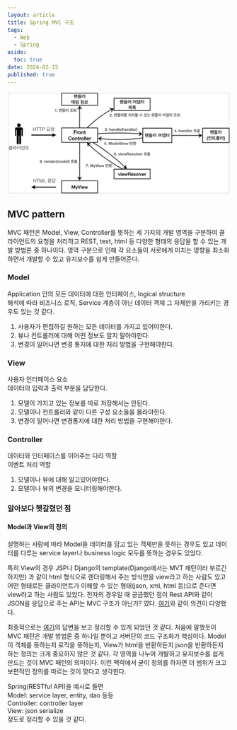 ```yaml
---
layout: article
title: Spring MVC 구조
tags:
  - Web
  - Spring
aside:
  toc: true
date: 2024-02-15
published: true
---
```

![](/assets/images/Pasted%20image%2020240223135035.png)

## MVC pattern
MVC 패턴은 Model, View, Controller를 뜻하는 세 가지의 개발 영역을 구분하여 클라이언트의 요청을 처리하고 REST, text, html 등 다양한 형태의 응답을 할 수 있는 개발 방법론 중 하나이다.
영역 구분으로 인해 각 요소들이 서로에게 미치는 영향을 최소화하면서 개발할 수 있고 유지보수를 쉽게 만들어준다.
### Model
Application 안의 모든 데이터에 대한 인터페이스, logical structure  
해석에 따라 비즈니스 로직, Service 계층이 아닌 데이터 객체 그 자체만을 가리키는 경우도 있는 것 같다.
1. 사용자가 편집하길 원하는 모든 데이터를 가지고 있어야한다.
2. 뷰나 컨트롤러에 대해 어떤 정보도 알지 말아야한다.
3. 변경이 일어나면 변경 통지에 대한 처리 방법을 구현해야한다.

### View
사용자 인터페이스 요소  
데이터의 입력과 출력 부분을 담당한다.
1. 모델이 가지고 있는 정보를 따로 저장해서는 안된다.
2. 모델이나 컨트롤러와 같이 다른 구성 요소들을 몰라야한다.
3. 변경이 일어나면 변경통지에 대한 처리 방법을 구현해야한다.

### Controller
데이터와 인터페이스를 이어주는 다리 역할  
이벤트 처리 역할
1. 모델이나 뷰에 대해 알고있어야한다.
2. 모델이나 뷰의 변경을 모니터링해야한다.


### 알아보다 헷갈렸던 점
#### Model과 View의 정의
설명하는 사람에 따라 Model을 데이터를 담고 있는 객체만을 뜻하는 경우도 있고 데이터를 다루는 service layer나 business logic 모두를 뜻하는 경우도 있었다.   

특히 View의 경우 JSP나 Django의 template(Django에서는 MVT 패턴이라 부르긴 하지만) 과 같이 html 형식으로 렌더링해서 주는 방식만을 view라고 하는 사람도 있고 어떤 형태로든 클라이언트가 이해할 수 있는 형태(json, xml, html 등)으로 준다면 view라고 하는 사람도 있었다. 전자의 경우일 때 궁금했던 점이 Rest API와 같이 JSON을 응답으로 주는 API는 MVC 구조가 아닌가? 였다.  [여기](https://okky.kr/questions/1414743)와 같이 의견이 다양했다.  

최종적으로는 [여기](https://softwareengineering.stackexchange.com/questions/324730/mvc-and-restful-api-service)의 답변을 보고 정리할 수 있게 되었던 것 같다. 처음에 말했듯이 MVC 패턴은 개발 방법론 중 하나일 뿐이고 서버단의 코드 구조화가 핵심이다. Model이 객체를 뜻하는지 로직을 뜻하는지, View가 html을 반환하든지 json을 반환하든지 하는 정의는 크게 중요하지 않은 것 같다. 각 영역을 나누어 개발하고 유지보수를 쉽게 만드는 것이 MVC 패턴의 의미이다. 이런 맥락에서 굳이 정의를 하자면 더 범위가 크고 보편적인 정의를 따르는 것이 맞다고 생각한다.  

Spring(RESTful API)을 예시로 들면  
Model: service layer, entity, dao 등등  
Controller: controller layer  
View: json serialize  
정도로 정리할 수 있을 것 같다.  

